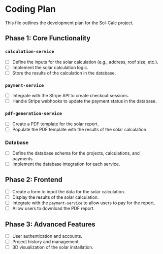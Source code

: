 # Coding Plan

This file outlines the development plan for the Sol-Calc project.

## Phase 1: Core Functionality

### `calculation-service`

- [ ] Define the inputs for the solar calculation (e.g., address, roof size, etc.).
- [ ] Implement the solar calculation logic.
- [ ] Store the results of the calculation in the database.

### `payment-service`

- [ ] Integrate with the Stripe API to create checkout sessions.
- [ ] Handle Stripe webhooks to update the payment status in the database.

### `pdf-generation-service`

- [ ] Create a PDF template for the solar report.
- [ ] Populate the PDF template with the results of the solar calculation.

### Database

- [ ] Define the database schema for the projects, calculations, and payments.
- [ ] Implement the database integration for each service.

## Phase 2: Frontend

- [ ] Create a form to input the data for the solar calculation.
- [ ] Display the results of the solar calculation.
- [ ] Integrate with the `payment-service` to allow users to pay for the report.
- [ ] Allow users to download the PDF report.

## Phase 3: Advanced Features

- [ ] User authentication and accounts.
- [ ] Project history and management.
- [ ] 3D visualization of the solar installation.
